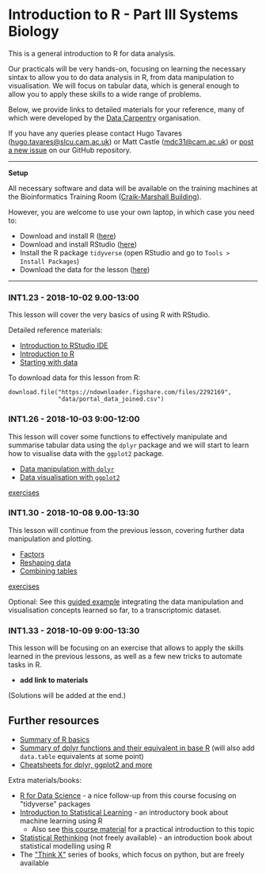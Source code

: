 # Introduction to R - Part III Systems Biology

This is a general introduction to R for data analysis. 

Our practicals will be very hands-on, focusing on learning the necessary sintax 
to allow you to do data analysis in R, from data manipulation to visualisation. 
We will focus on tabular data, which is general enough to allow you to apply 
these skills to a wide range of problems. 

Below, we provide links to detailed materials for your reference, many of 
which were developed by the [Data Carpentry](https://datacarpentry.org) organisation.

If you have any queries please contact Hugo Tavares (<hugo.tavares@slcu.cam.ac.uk>) 
or Matt Castle (<mdc31@cam.ac.uk>) or [post a new issue](https://github.com/tavareshugo/R-intro-Cambridge-SysBio/issues) 
on our GitHub repository.

----

**Setup**

All necessary software and data will be available on the training machines at 
the Bioinformatics Training Room 
([Craik-Marshall Building](https://maps.google.co.uk/maps?hl=en-GB&q=Craik-Marshall+Building,+Downing+Site,+Cambridge&source=calendar)).

However, you are welcome to use your own laptop, in which case you need to:

* Download and install R ([here](https://cran.r-project.org/))
* Download and install RStudio ([here](https://www.rstudio.com/products/rstudio/download/#download))
* Install the R package `tidyverse` (open RStudio and go to `Tools > Install Packages`)
* Download the data for the lesson ([here](https://ndownloader.figshare.com/files/2292169))

----


### INT1.23 - 2018-10-02 9.00-13:00

This lesson will cover the very basics of using R with RStudio. 

Detailed reference materials:

* [Introduction to RStudio IDE](https://datacarpentry.org/R-ecology-lesson/00-before-we-start.html)
* [Introduction to R](https://datacarpentry.org/R-ecology-lesson/01-intro-to-r.html)
* [Starting with data](https://datacarpentry.org/R-ecology-lesson/02-starting-with-data.html)

To download data for this lesson from R:

```
download.file("https://ndownloader.figshare.com/files/2292169",
              "data/portal_data_joined.csv")
```


### INT1.26 - 2018-10-03 9:00-12:00

This lesson will cover some functions to effectively manipulate and summarise 
tabular data using the `dplyr` package and we will start to learn how to 
visualise data with the `ggplot2` package.

* [Data manipulation with `dplyr`](https://datacarpentry.org/R-ecology-lesson/03-dplyr.html)
* [Data visualisation with `ggplot2`](https://datacarpentry.org/R-ecology-lesson/04-visualization-ggplot2.html)

[exercises](https://rawgit.com/tavareshugo/data_carpentry_extras/master/slides_with_exercises/exercises.html)

### INT1.30 - 2018-10-08 9.00-13:30 

This lesson will continue from the previous lesson, covering further data 
manipulation and plotting.

* [Factors](https://datacarpentry.org/R-ecology-lesson/02-starting-with-data.html#factors)
* [Reshaping data](https://datacarpentry.org/R-ecology-lesson/03-dplyr.html#reshaping_with_gather_and_spread)
* [Combining tables](https://rawgit.com/bioinformatics-core-shared-training/r-intermediate/master/4.summarise-and-combine.nb.html#joining)

[exercises](https://rawgit.com/tavareshugo/data_carpentry_extras/master/slides_with_exercises/exercises.html)

Optional: See this [guided example](https://rawgit.com/tavareshugo/data_carpentry_extras/master/rnaseq_visualisation/rnaseq_visualisation.html) 
integrating the data manipulation and visualisation concepts learned so far, to a 
transcriptomic dataset. 

### INT1.33 - 2018-10-09 9:00-13:30

This lesson will be focusing on an exercise that allows to apply the skills learned 
in the previous lessons, as well as a few new tricks to automate tasks in R.

* **add link to materials**

(Solutions will be added at the end.)


## Further resources

* [Summary of R basics](https://rawgit.com/tavareshugo/data_carpentry_extras/master/recap_intro_r/recap_intro_r.html)
* [Summary of dplyr functions and their equivalent in base R](https://rawgit.com/tavareshugo/data_carpentry_extras/master/base-r_tidyverse_equivalents/base-r_tidyverse_equivalents.html) (will also add `data.table` equivalents at some point)
* [Cheatsheets for dplyr, ggplot2 and more](https://www.rstudio.com/resources/cheatsheets/)

Extra materials/books:

* [R for Data Science](http://r4ds.had.co.nz/) - a nice follow-up from this course focusing on "tidyverse" packages
* [Introduction to Statistical Learning](http://www-bcf.usc.edu/~gareth/ISL/) - an introductory book about machine learning using R
    * Also see [this course material](https://lgatto.github.io/IntroMachineLearningWithR/) for a practical introduction to this topic
* [Statistical Rethinking](https://xcelab.net/rm/statistical-rethinking/) (not freely available) - an introduction book about statistical modelling using R
* The ["Think X"](https://greenteapress.com/wp/) series of books, which focus on python, but are freely available
